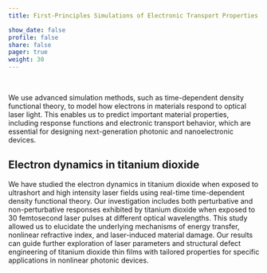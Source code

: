 ```yaml
---
title: First-Principles Simulations of Electronic Transport Properties

show_date: false
profile: false
share: false
pager: true
weight: 30
---
```


<br>

<!--more-->
We use advanced simulation methods, such as time-dependent density functional theory, to model how electrons in materials respond to optical laser light. This enables us to predict important material properties, including response functions and electronic transport behavior, which are essential for designing next-generation photonic and nanoelectronic devices.

## Electron dynamics in titanium dioxide
We have studied the electron dynamics in titanium dioxide when exposed to ultrashort and high intensity laser fields using real-time time-dependent density functional theory. 
Our investigation includes both perturbative and non-perturbative responses exhibited by titanium dioxide when exposed to 30 femtosecond laser pulses at different optical wavelengths. This study allowed us to elucidate the underlying mechanisms of energy transfer, nonlinear refractive index, and laser-induced material damage.
Our results can guide further exploration of laser parameters and structural defect engineering of titanium dioxide thin films with tailored properties for specific applications in nonlinear photonic devices.